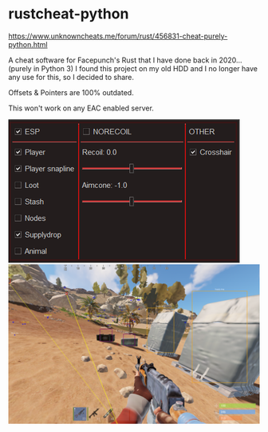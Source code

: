 # rustcheat-python

https://www.unknowncheats.me/forum/rust/456831-cheat-purely-python.html

A cheat software for Facepunch's Rust that I have done back in 2020... (purely in Python 3) I found this project on my old HDD and I no longer have any use for this, so I decided to share.

Offsets & Pointers are 100% outdated.

This won't work on any EAC enabled server.


![GUI](./gui.png)
![Overlay](./overlay.png)
